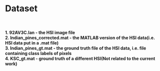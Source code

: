 # Dataset
<br><br>
**1. 92AV3C.lan                 - the HSI image file** <br>
**2. Indian_pines_corrected.mat - the MATLAB version of the HSI data(i.e. HSI data put in a .mat file)**<br>
**3. Indian_pines_gt.mat        - the ground truth file of the HSI data, i.e. file containing class labels of pixels**<br>
**4. KSC_gt.mat                 - ground truth of a different HSI(Not related to the current work)**
